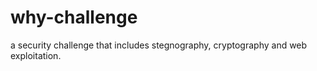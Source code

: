# why-challenge
a security challenge that includes stegnography, cryptography and web exploitation.
